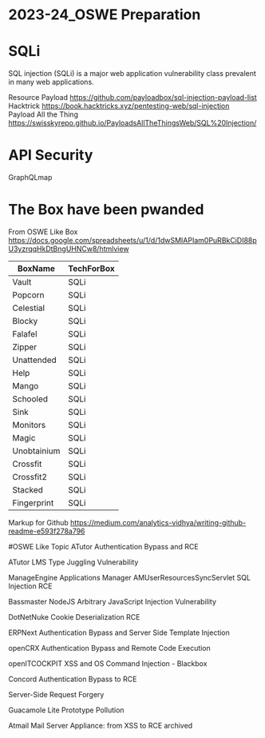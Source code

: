 # 2023-24_OSWE Preparation

# SQLi
SQL injection (SQLi) is a major web application vulnerability class prevalent in many web applications. 

Resource
Payload https://github.com/payloadbox/sql-injection-payload-list <br>
Hacktrick https://book.hacktricks.xyz/pentesting-web/sql-injection <br>
Payload All the Thing https://swisskyrepo.github.io/PayloadsAllTheThingsWeb/SQL%20Injection/ <br>

# API Security

GraphQLmap

# The Box have been pwanded 

From OSWE Like Box https://docs.google.com/spreadsheets/u/1/d/1dwSMIAPIam0PuRBkCiDI88pU3yzrqqHkDtBngUHNCw8/htmlview

|BoxName|TechForBox|
|---|---|
|Vault|SQLi|
|Popcorn|SQLi|
|Celestial|SQLi|
|Blocky|SQLi|
|Falafel|SQLi|
|Zipper|SQLi|
|Unattended|SQLi|
|Help|SQLi|
|Mango|SQLi|
|Schooled|SQLi|
|Sink|SQLi|
|Monitors|SQLi|
|Magic|SQLi|
|Unobtainium|SQLi|
|Crossfit|SQLi|
|Crossfit2|SQLi|
|Stacked|SQLi|
|Fingerprint|SQLi|

Markup for Github
https://medium.com/analytics-vidhya/writing-github-readme-e593f278a796

#OSWE Like Topic
ATutor Authentication Bypass and RCE

ATutor LMS Type Juggling Vulnerability

ManageEngine Applications Manager AMUserResourcesSyncServlet SQL Injection RCE

Bassmaster NodeJS Arbitrary JavaScript Injection Vulnerability

DotNetNuke Cookie Deserialization RCE

ERPNext Authentication Bypass and Server Side Template Injection

openCRX Authentication Bypass and Remote Code Execution

openITCOCKPIT XSS and OS Command Injection - Blackbox

Concord Authentication Bypass to RCE

Server-Side Request Forgery

Guacamole Lite Prototype Pollution

Atmail Mail Server Appliance: from XSS to RCE archived



